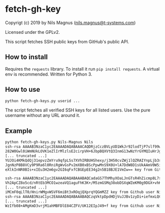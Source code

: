# fetch-gh-key

Copyrigt (c) 2019 by Nils Magnus (nils.magnus@t-systems.com)

Licensed under the GPLv2.

This script fetches SSH public keys from GitHub's public API.

How to install
--------------

Requires the `requests` library. To install it run `pip install requests`.
A virtual env is recommended. Written for Python 3.

How to use
----------

```bash
python fetch-gh-keys.py userid ...
```

The script fetches all verified SSH keys for all listed users. Use the pure username without any URL around it.

Example
-------

```bash
python fetch-gh-keys.py Nils-Magnus Nils
ssh-rsa AAAAB3NzaC1yc2EAAAADAQABAAACAQDRjzCczBVLyUD1WkJr92lodTjP7slf99wWnJ09Po63404OdylEmGls8m7gtEply/KYoeTzLe3
282W0Gwl0iWmNUkLOVK1eZlIrMlzlsE2cirpVH+6JbpBQXVtQ3InmG13wNzYrGYMQIuHrJgbWsO1ON4Q5wvIsZbzhDNpu5Ban/TwySFBFasaN5Q
[... truncated ...]
YUJOi4KMkQdQj31epvzZmYru9qfpLSs7XVhIRBUHShexy/j3H50cvZWj1lQZRAIYnpLjb3s9QgvvGIatSqQob8gbCksU3hFWmFsyF/VoDn4HAzP
JgnNzP8B8VCy9P9Ra6l0RniRgWvGsPv2mXB0xBScPpwMnS9X0U+lA7DdW8D1sUkAAmV0W5iRTG0Sk5aTvTLYp2GjZW4GKlsuB/mQWEwSU3zZUXd
eXlkInNR0BIs+xIEu3H2m6gv2GI6qFxfCBGEpEE34g2n5B18BJE1VmIw== key from Github user Nils-Magnus (ID 16118465)

ssh-rsa AAAAB3NzaC1yc2EAAAADAQABAAABAQCadaGS7ThMhyXOaLJnGTsR4hZicmp8L7szWQKHEOtbM72Xx29ysLWmhVIum/2kxYt2GFYcLkz
Vh2ApCZ8o5cd/nRtEb3MCO1wzeaVQ1aguFhK3K+/M5zmGSMq38obDSXqWZeKM0g9DGX+vhKbHX9v3aGfew61UKZ0VEbRxEdPOE6gOdhP9uEfuHa
[... truncated ...]
iMCmF0qLlT0/HnirWMgvWSVF6miBt3xROqjQXprqYQGmMZZ key from Github user Nils (ID 7719095)
ssh-rsa AAAAB3NzaC1yc2EAAAADAQABAAABAQCzqVktpDpdHDjVuJJBv1zyDi+iefmxLQC+OdjEQu595y3S2Ku4euEGThMixst7m8JOq2+fJVC
[... truncated ...]
WzIfb08+AMgKmD3vrjM1ahMBFDlE84CZFV/UK12EIpJ49+f key from Github user Nils (ID 30270359)
```
